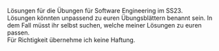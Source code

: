 Lösungen für die Übungen für Software Engineering im SS23.  
Lösungen könnten unpassend zu euren Übungsblättern benannt sein. In dem Fall müsst ihr selbst suchen, welche meiner Lösungen zu euren passen.  
Für Richtigkeit übernehme ich keine Haftung.